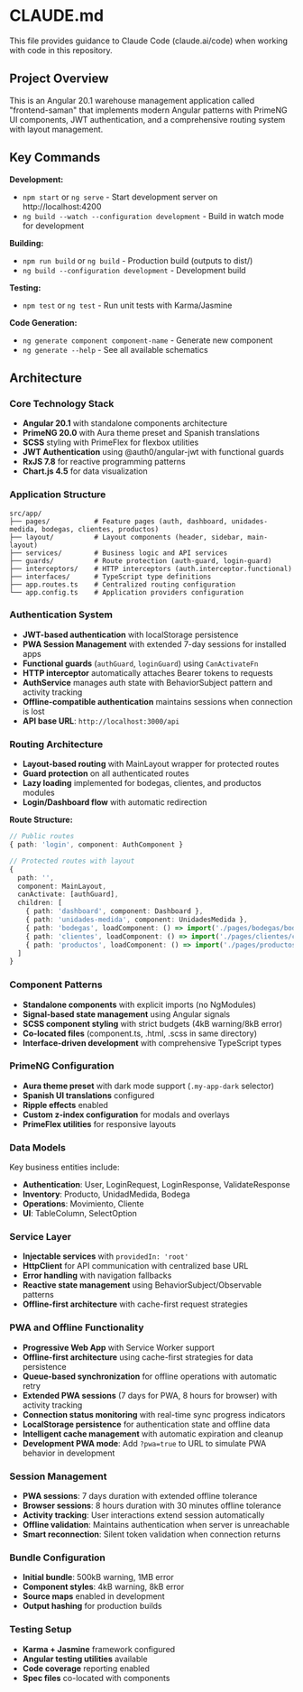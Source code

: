 # CLAUDE.md

This file provides guidance to Claude Code (claude.ai/code) when working with code in this repository.

## Project Overview

This is an Angular 20.1 warehouse management application called "frontend-saman" that implements modern Angular patterns with PrimeNG UI components, JWT authentication, and a comprehensive routing system with layout management.

## Key Commands

**Development:**
- `npm start` or `ng serve` - Start development server on http://localhost:4200
- `ng build --watch --configuration development` - Build in watch mode for development

**Building:**
- `npm run build` or `ng build` - Production build (outputs to dist/)
- `ng build --configuration development` - Development build

**Testing:**
- `npm test` or `ng test` - Run unit tests with Karma/Jasmine

**Code Generation:**
- `ng generate component component-name` - Generate new component
- `ng generate --help` - See all available schematics

## Architecture

### Core Technology Stack
- **Angular 20.1** with standalone components architecture
- **PrimeNG 20.0** with Aura theme preset and Spanish translations
- **SCSS** styling with PrimeFlex for flexbox utilities
- **JWT Authentication** using @auth0/angular-jwt with functional guards
- **RxJS 7.8** for reactive programming patterns
- **Chart.js 4.5** for data visualization

### Application Structure
```
src/app/
├── pages/           # Feature pages (auth, dashboard, unidades-medida, bodegas, clientes, productos)
├── layout/          # Layout components (header, sidebar, main-layout)  
├── services/        # Business logic and API services
├── guards/          # Route protection (auth-guard, login-guard)
├── interceptors/    # HTTP interceptors (auth.interceptor.functional)
├── interfaces/      # TypeScript type definitions
├── app.routes.ts    # Centralized routing configuration
└── app.config.ts    # Application providers configuration
```

### Authentication System
- **JWT-based authentication** with localStorage persistence
- **PWA Session Management** with extended 7-day sessions for installed apps
- **Functional guards** (`authGuard`, `loginGuard`) using `CanActivateFn`
- **HTTP interceptor** automatically attaches Bearer tokens to requests
- **AuthService** manages auth state with BehaviorSubject pattern and activity tracking
- **Offline-compatible authentication** maintains sessions when connection is lost
- **API base URL**: `http://localhost:3000/api`

### Routing Architecture
- **Layout-based routing** with MainLayout wrapper for protected routes
- **Guard protection** on all authenticated routes
- **Lazy loading** implemented for bodegas, clientes, and productos modules
- **Login/Dashboard flow** with automatic redirection

**Route Structure:**
```typescript
// Public routes
{ path: 'login', component: AuthComponent }

// Protected routes with layout
{
  path: '',
  component: MainLayout,
  canActivate: [authGuard],
  children: [
    { path: 'dashboard', component: Dashboard },
    { path: 'unidades-medida', component: UnidadesMedida },
    { path: 'bodegas', loadComponent: () => import('./pages/bodegas/bodegas').then(m => m.Bodegas) },
    { path: 'clientes', loadComponent: () => import('./pages/clientes/clientes').then(m => m.Clientes) },
    { path: 'productos', loadComponent: () => import('./pages/productos/productos').then(m => m.Productos) }
  ]
}
```

### Component Patterns
- **Standalone components** with explicit imports (no NgModules)
- **Signal-based state management** using Angular signals
- **SCSS component styling** with strict budgets (4kB warning/8kB error)
- **Co-located files** (component.ts, .html, .scss in same directory)
- **Interface-driven development** with comprehensive TypeScript types

### PrimeNG Configuration
- **Aura theme preset** with dark mode support (`.my-app-dark` selector)
- **Spanish UI translations** configured
- **Ripple effects** enabled
- **Custom z-index configuration** for modals and overlays
- **PrimeFlex utilities** for responsive layouts

### Data Models
Key business entities include:
- **Authentication**: User, LoginRequest, LoginResponse, ValidateResponse
- **Inventory**: Producto, UnidadMedida, Bodega
- **Operations**: Movimiento, Cliente
- **UI**: TableColumn, SelectOption

### Service Layer
- **Injectable services** with `providedIn: 'root'`
- **HttpClient** for API communication with centralized base URL
- **Error handling** with navigation fallbacks
- **Reactive state management** using BehaviorSubject/Observable patterns
- **Offline-first architecture** with cache-first request strategies

### PWA and Offline Functionality
- **Progressive Web App** with Service Worker support
- **Offline-first architecture** using cache-first strategies for data persistence
- **Queue-based synchronization** for offline operations with automatic retry
- **Extended PWA sessions** (7 days for PWA, 8 hours for browser) with activity tracking
- **Connection status monitoring** with real-time sync progress indicators
- **LocalStorage persistence** for authentication state and offline data
- **Intelligent cache management** with automatic expiration and cleanup
- **Development PWA mode**: Add `?pwa=true` to URL to simulate PWA behavior in development

### Session Management
- **PWA sessions**: 7 days duration with extended offline tolerance
- **Browser sessions**: 8 hours duration with 30 minutes offline tolerance  
- **Activity tracking**: User interactions extend session automatically
- **Offline validation**: Maintains authentication when server is unreachable
- **Smart reconnection**: Silent token validation when connection returns

### Bundle Configuration
- **Initial bundle**: 500kB warning, 1MB error
- **Component styles**: 4kB warning, 8kB error
- **Source maps** enabled in development
- **Output hashing** for production builds

### Testing Setup
- **Karma + Jasmine** framework configured
- **Angular testing utilities** available
- **Code coverage** reporting enabled
- **Spec files** co-located with components